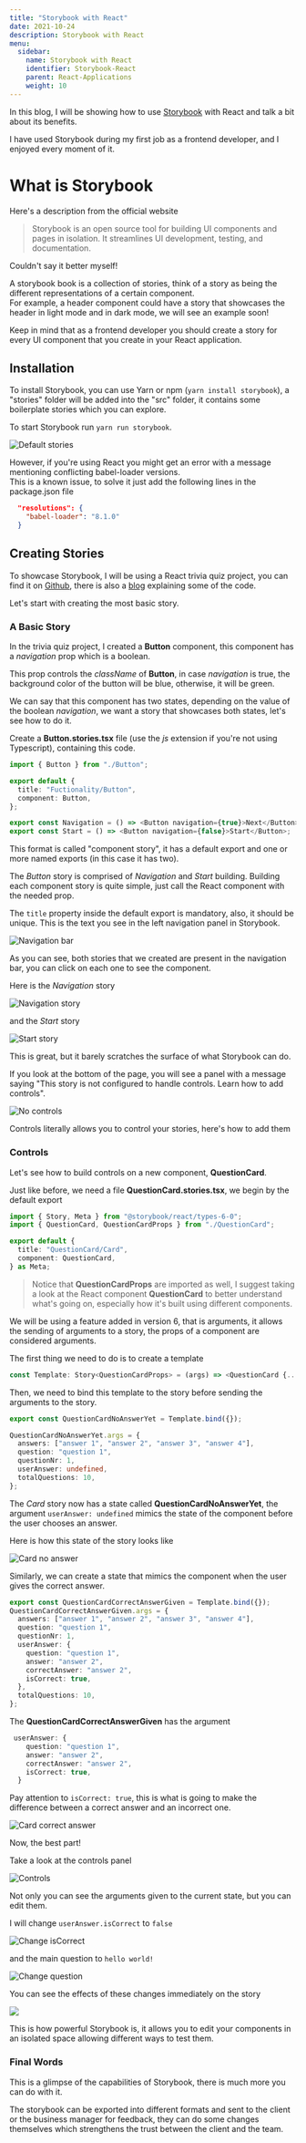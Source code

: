 ```yaml
---
title: "Storybook with React"
date: 2021-10-24
description: Storybook with React
menu:
  sidebar:
    name: Storybook with React
    identifier: Storybook-React
    parent: React-Applications
    weight: 10
---
```


In this blog, I will be showing how to use [Storybook](https://storybook.js.org/) with React and talk a bit about its benefits.

I have used Storybook during my first job as a frontend developer, and I enjoyed every moment of it.

# What is Storybook

Here's a description from the official website

> Storybook is an open source tool for building UI components and pages in isolation. It streamlines UI development, testing, and documentation.

Couldn't say it better myself!

A storybook book is a collection of stories, think of a story as being the different representations of a certain component.<br>
For example, a header component could have a story that showcases the header in light mode and in dark mode, we will see an example soon!

Keep in mind that as a frontend developer you should create a story for every UI component that you create in your React application.


## Installation

To install Storybook, you can use Yarn or npm (`yarn install storybook`), a "stories" folder will be added into the "src" folder, it contains some boilerplate stories which you can explore.

To start Storybook run `yarn run storybook`.

![Default stories](./images/storybook_default.png)

However, if you're using React you might get an error with a message mentioning conflicting babel-loader versions.<br>
This is a known issue, to solve it just add the following lines in the package.json file

```json
  "resolutions": {
    "babel-loader": "8.1.0"
  }
```

## Creating Stories

To showcase Storybook, I will be using a React trivia quiz project, you can find it on [Github](https://github.com/AhmadHamze/Trivia-Quizz-React), there is also a [blog](https://ahmadhamze.github.io/posts/react/trivia-quiz/) explaining some of the code.

Let's start with creating the most basic story.

### A Basic Story

In the trivia quiz project, I created a **Button** component, this component has a _navigation_ prop which is a boolean.

This prop controls the _className_ of **Button**, in case _navigation_ is true, the background color of the button will be blue, otherwise, it will be green.

We can say that this component has two states, depending on the value of the boolean _navigation_, we want a story that showcases both states, let's see how to do it.

Create a **Button.stories.tsx** file (use the _js_ extension if you're not using Typescript), containing this code.

```typescript
import { Button } from "./Button";

export default {
  title: "Fuctionality/Button",
  component: Button,
};

export const Navigation = () => <Button navigation={true}>Next</Button>;
export const Start = () => <Button navigation={false}>Start</Button>;
```

This format is called "component story", it has a default export and one or more named exports (in this case it has two).

The _Button_ story is comprised of _Navigation_ and _Start_ building. Building each component story is quite simple, just call the React component with the needed prop.

The `title` property inside the default export is mandatory, also, it should be unique. This is the text you see in the left navigation panel in Storybook.<br>

![Navigation bar](./images/navigation_storybook.png)

As you can see, both stories that we created are present in the navigation bar, you can click on each one to see the component.

Here is the _Navigation_ story

![Navigation story](./images/navigation_story.png)

and the _Start_ story

![Start story](./images/start_story.png)

This is great, but it barely scratches the surface of what Storybook can do.

If you look at the bottom of the page, you will see a panel with a message saying "This story is not configured to handle controls. Learn how to add controls".

![No controls](./images/no_controls.png)

Controls literally allows you to control your stories, here's how to add them

### Controls

Let's see how to build controls on a new component, **QuestionCard**.

Just like before, we need a file **QuestionCard.stories.tsx**, we begin by the default export

```typescript
import { Story, Meta } from "@storybook/react/types-6-0";
import { QuestionCard, QuestionCardProps } from "./QuestionCard";

export default {
  title: "QuestionCard/Card",
  component: QuestionCard,
} as Meta;
```
> Notice that **QuestionCardProps** are imported as well, I suggest taking a look at the React component **QuestionCard** to better understand what's going on, especially how it's built using different components.

We will be using a feature added in version 6, that is arguments, it allows the sending of arguments to a story,
the props of a component are considered arguments.

The first thing we need to do is to create a template

```typescript
const Template: Story<QuestionCardProps> = (args) => <QuestionCard {...args} />;
```

Then, we need to bind this template to the story before sending the arguments to the story.

```typescript
export const QuestionCardNoAnswerYet = Template.bind({});

QuestionCardNoAnswerYet.args = {
  answers: ["answer 1", "answer 2", "answer 3", "answer 4"],
  question: "question 1",
  questionNr: 1,
  userAnswer: undefined,
  totalQuestions: 10,
};
```

The _Card_ story now has a state called **QuestionCardNoAnswerYet**, the argument `userAnswer: undefined` mimics the state of the component before the user chooses an answer.

Here is how this state of the story looks like

![Card no answer](./images/story_before.png)

Similarly, we can create a state that mimics the component when the user gives the correct answer.

```typescript
export const QuestionCardCorrectAnswerGiven = Template.bind({});
QuestionCardCorrectAnswerGiven.args = {
  answers: ["answer 1", "answer 2", "answer 3", "answer 4"],
  question: "question 1",
  questionNr: 1,
  userAnswer: {
    question: "question 1",
    answer: "answer 2",
    correctAnswer: "answer 2",
    isCorrect: true,
  },
  totalQuestions: 10,
};
```

The **QuestionCardCorrectAnswerGiven** has the argument

```typescript
 userAnswer: {
    question: "question 1",
    answer: "answer 2",
    correctAnswer: "answer 2",
    isCorrect: true,
  }
```

Pay attention to `isCorrect: true`, this is what is going to make the difference between a correct answer and an incorrect one.

![Card correct answer](./images/story_correct.png)

Now, the best part!

Take a look at the controls panel

![Controls](./images/controls.png)

Not only you can see the arguments given to the current state, but you can edit them.

I will change  `userAnswer.isCorrect` to `false`

![Change isCorrect](./images/userAnswer_false.png)

and the main question to `hello world!`

![Change question](./images/question_hello.png)

You can see the effects of these changes immediately on the story

![](./images/story_changed.png)

This is how powerful Storybook is, it allows you to edit your components in an isolated space allowing different ways to test them.<br>

### Final Words

This is a glimpse of the capabilities of Storybook, there is much more you can do with it.

The storybook can be exported into different formats and sent to the client or the business manager for feedback, they can do some changes themselves which strengthens the trust between the client and the team.

